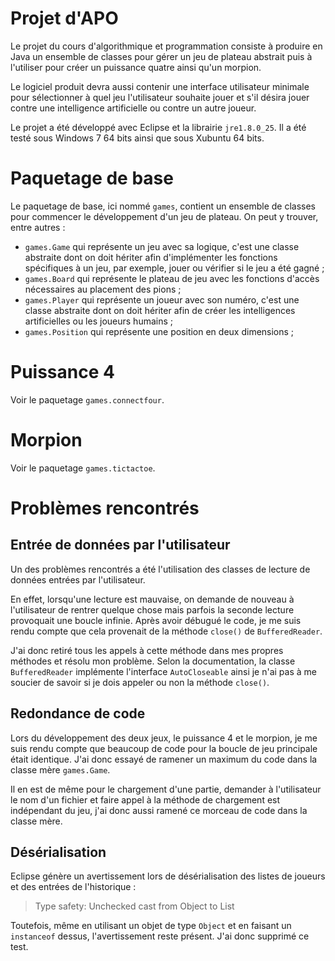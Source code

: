 Projet d'APO
============

Le projet du cours d'algorithmique et programmation consiste à produire en Java un
ensemble de classes pour gérer un jeu de plateau abstrait puis à l'utiliser pour
créer un puissance quatre ainsi qu'un morpion.

Le logiciel produit devra aussi contenir une interface utilisateur minimale pour
sélectionner à quel jeu l'utilisateur souhaite jouer et s'il désira jouer contre
une intelligence artificielle ou contre un autre joueur.

Le projet a été développé avec Eclipse et la librairie `jre1.8.0_25`. Il a été
testé sous Windows 7 64 bits ainsi que sous Xubuntu 64 bits.

# Paquetage de base
Le paquetage de base, ici nommé `games`, contient un ensemble de classes pour commencer
le développement d'un jeu de plateau. On peut y trouver, entre autres :

* `games.Game` qui représente un jeu avec sa logique, c'est une classe abstraite dont on
doit hériter afin d'implémenter les fonctions spécifiques à un jeu, par exemple, jouer ou
vérifier si le jeu a été gagné ;
* `games.Board` qui représente le plateau de jeu avec les fonctions d'accès nécessaires
au placement des pions ;
* `games.Player` qui représente un joueur avec son numéro, c'est une classe abstraite dont
on doit hériter afin de créer les intelligences artificielles ou les joueurs humains ;
* `games.Position` qui représente une position en deux dimensions ;

# Puissance 4
Voir le paquetage `games.connectfour`.

# Morpion
Voir le paquetage `games.tictactoe`.

# Problèmes rencontrés
## Entrée de données par l'utilisateur
Un des problèmes rencontrés a été l'utilisation des classes de lecture de données
entrées par l'utilisateur.

En effet, lorsqu'une lecture est mauvaise, on demande de nouveau à l'utilisateur de
rentrer quelque chose mais parfois la seconde lecture provoquait une boucle infinie. Après avoir
débugué le code, je me suis rendu compte que cela provenait de la méthode `close()` de
`BufferedReader`.

J'ai donc retiré tous les appels à cette méthode dans mes propres méthodes et résolu mon
problème. Selon la documentation, la classe `BufferedReader` implémente l'interface
`AutoCloseable` ainsi je n'ai pas à me soucier de savoir si je dois appeler ou non la
méthode `close()`.

## Redondance de code
Lors du développement des deux jeux, le puissance 4 et le morpion, je me suis rendu compte
que beaucoup de code pour la boucle de jeu principale était identique. J'ai donc essayé
de ramener un maximum du code dans la classe mère `games.Game`.

Il en est de même pour le chargement d'une partie, demander à l'utilisateur le nom d'un
fichier et faire appel à la méthode de chargement est indépendant du jeu, j'ai donc aussi
ramené ce morceau de code dans la classe mère.

## Désérialisation
Eclipse génère un avertissement lors de désérialisation des listes de joueurs et des entrées
de l'historique :

> Type safety: Unchecked cast from Object to List<HistoryEntry>

Toutefois, même en utilisant un objet de type `Object` et en faisant un `instanceof` dessus,
l'avertissement reste présent. J'ai donc supprimé ce test.